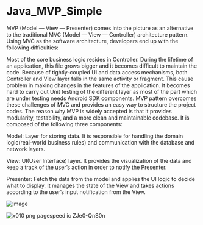 # Java_MVP_Simple

MVP (Model — View — Presenter) comes into the picture as an alternative to the traditional MVC (Model — View — Controller) architecture pattern. Using MVC as the software architecture, developers end up with the following difficulties:

Most of the core business logic resides in Controller. During the lifetime of an application, this file grows bigger and it becomes difficult to maintain the code.
Because of tightly-coupled UI and data access mechanisms, both Controller and View layer falls in the same activity or fragment. This cause problem in making changes in the features of the application.
It becomes hard to carry out Unit testing of the different layer as most of the part which are under testing needs Android SDK components.
MVP pattern overcomes these challenges of MVC and provides an easy way to structure the project codes. The reason why MVP is widely accepted is that it provides modularity, testability, and a more clean and maintainable codebase. It is composed of the following three components:

Model: Layer for storing data. It is responsible for handling the domain logic(real-world business rules) and communication with the database and network layers.

View: UI(User Interface) layer. It provides the visualization of the data and keep a track of the user’s action in order to notify the Presenter.

Presenter: Fetch the data from the model and applies the UI logic to decide what to display. It manages the state of the View and takes actions according to the user’s input notification from the View.



![image](https://user-images.githubusercontent.com/60017090/183104169-385e2030-1898-4a47-a467-0a0df802633d.png)


![x010 png pagespeed ic ZJe0-QnS0n](https://user-images.githubusercontent.com/60017090/183104084-9b8c4b6b-70ab-4989-85c2-b73f33e69e6d.png)

